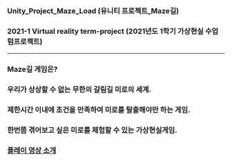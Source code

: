 ### Unity_Project_Maze_Load (유니티 프로젝트_Maze길)
### 2021-1 Virtual reality term-project (2021년도 1학기 가상현실 수업 텀프로젝트)
--------------------------------------------------------------------------------
### Maze길 게임은?
### 우리가 상상할 수 없는 무한의 갈림길 미로의 세계.
### 제한시간 이내에 조건을 만족하여 미로를 탈출해야만 하는 게임.
### 한번쯤 겪어보고 싶은 미로를 체험할 수 있는 가상현실게임.
### [플레이 영상 소개](https://youtu.be/xr2L6ar0xrI)
